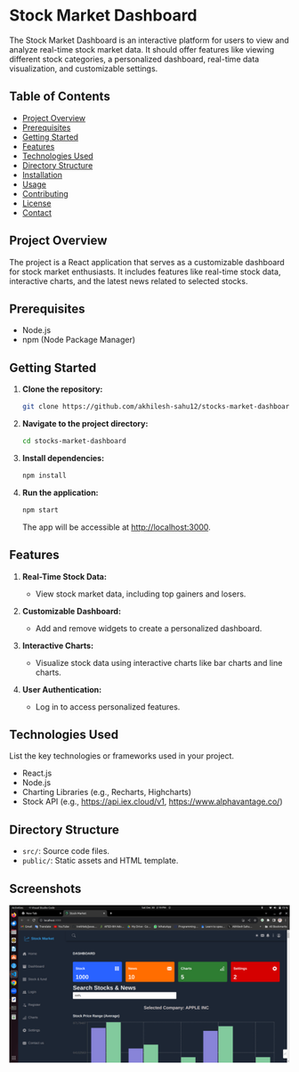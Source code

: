 # Stock Market Dashboard

The Stock Market Dashboard is an interactive platform for users to view and analyze real-time stock market data. It should offer features like viewing different stock categories, a personalized dashboard, real-time data visualization, and customizable settings.


## Table of Contents

- [Project Overview](#project-overview)
- [Prerequisites](#prerequisites)
- [Getting Started](#getting-started)
- [Features](#features)
- [Technologies Used](#technologies-used)
- [Directory Structure](#directory-structure)
- [Installation](#installation)
- [Usage](#usage)
- [Contributing](#contributing)
- [License](#license)
- [Contact](#contact)

## Project Overview

The project is a React application that serves as a customizable dashboard for stock market enthusiasts. It includes features like real-time stock data, interactive charts, and the latest news related to selected stocks.


## Prerequisites

- Node.js
- npm (Node Package Manager)

## Getting Started

1. **Clone the repository:**

    ```bash
    git clone https://github.com/akhilesh-sahu12/stocks-market-dashboard.git
    ```

2. **Navigate to the project directory:**

    ```bash
    cd stocks-market-dashboard
    ```

3. **Install dependencies:**

    ```bash
    npm install
    ```

4. **Run the application:**

    ```bash
    npm start
    ```

    The app will be accessible at [http://localhost:3000](http://localhost:3000).

## Features

1. **Real-Time Stock Data:**
   - View stock market data, including top gainers and losers.

2. **Customizable Dashboard:**
   - Add and remove widgets to create a personalized dashboard.

3. **Interactive Charts:**
   - Visualize stock data using interactive charts like bar charts and line charts.

4. **User Authentication:**
   - Log in to access personalized features.

## Technologies Used

List the key technologies or frameworks used in your project.
- React.js
- Node.js
- Charting Libraries (e.g., Recharts, Highcharts)
- Stock API (e.g., https://api.iex.cloud/v1, https://www.alphavantage.co/)

## Directory Structure

- `src/`: Source code files.
- `public/`: Static assets and HTML template.



## Screenshots

![App Screenshot](https://github.com/akhilesh-sahu12/stocks-market-dashboard/blob/master/screenshots/Screenshot%20from%202023-12-30%2014-19-48.png)
